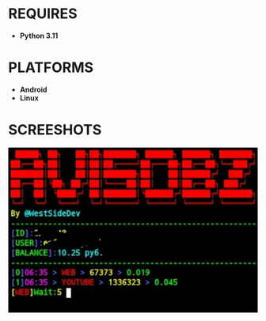 # REQUIRES
+ **Python 3.11**
#
# PLATFORMS
+ **Android**
+ **Linux**
#
# SCREESHOTS
<f>
  <img src="/photo_2023-09-07_18-38-39.jpg"
</f>
